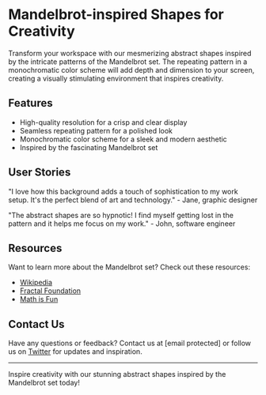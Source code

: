 <!--font:Poppins-->

# Mandelbrot-inspired Shapes for Creativity

Transform your workspace with our mesmerizing abstract shapes inspired by the intricate patterns of the Mandelbrot set. The repeating pattern in a monochromatic color scheme will add depth and dimension to your screen, creating a visually stimulating environment that inspires creativity.

## Features

- High-quality resolution for a crisp and clear display
- Seamless repeating pattern for a polished look
- Monochromatic color scheme for a sleek and modern aesthetic
- Inspired by the fascinating Mandelbrot set

## User Stories

"I love how this background adds a touch of sophistication to my work setup. It's the perfect blend of art and technology." - Jane, graphic designer

"The abstract shapes are so hypnotic! I find myself getting lost in the pattern and it helps me focus on my work." - John, software engineer

## Resources

Want to learn more about the Mandelbrot set? Check out these resources:

- [Wikipedia](#mandelbrot-set)
- [Fractal Foundation](#fractal-foundation)
- [Math is Fun](#math-is-fun)

## Contact Us

Have any questions or feedback? Contact us at [email protected] or follow us on [Twitter](#twitter) for updates and inspiration.

---

Inspire creativity with our stunning abstract shapes inspired by the Mandelbrot set today!

<!--

Write me content for website with wallpaper which alt text is:

"A wallpaper with a repeating pattern of abstract shapes inspired by the Mandelbrot set, in a monochromatic color scheme."

The name/title of the page should not be 1:1 copy of the alt text but rather a real content of the website which is using this wallpaper.

- Use markdown format 
- Start with heading
- Heading should be short and concise
- The content should look like a real website 
- The website should not be about the wallpaper, wallpaper is just a related background
- Heading should be contain work "wallpaper" or "background"
- Include real sections like references, contact, user stories, etc. use things relevant to the page purpose.
- Feel free to use structure like headings, bullets, numbering, blockquotes, paragraphs, horizontal lines, etc.
- You can use formatting like bold or _italic_
- You can include UTF-8 emojis
- Links should be only #hash anchors (and you can refer to the document itself)
- Do not include images


---


# Abstract Shapes Wallpaper Background for Your Creative Workspace

Decorate your workspace with our mesmerizing abstract shapes wallpaper background inspired by the Mandelbrot set. The repeating pattern of intricate shapes in a monochromatic color scheme will add depth and dimension to your screen, creating a visually stimulating environment that inspires creativity.

## Features

- High-quality resolution for a crisp and clear display
- Seamless repeating pattern for a polished look
- Monochromatic color scheme for a sleek and modern aesthetic
- Inspired by the fascinating Mandelbrot set

## User Stories

"I love how this wallpaper background adds a touch of sophistication to my work setup. It's the perfect blend of art and technology." - Jane, graphic designer

"The abstract shapes are so hypnotic! I find myself getting lost in the pattern and it helps me focus on my work." - John, software engineer

## References

Want to learn more about the Mandelbrot set? Check out these resources:

- [Wikipedia](#mandelbrot-set)
- [Fractal Foundation](#fractal-foundation)
- [Math is Fun](#math-is-fun)

## Contact Us

Have any questions or feedback? We'd love to hear from you! Contact us at [email protected] or follow us on [Twitter](#twitter) for updates and inspiration.

---

Upgrade your workspace with our stunning abstract shapes wallpaper background today!


---


Heading should not include word "wallpaper". The website should not be about the wallpaper itself, wallpaper is just a related background, rewrite whole content.


---


# Elevate Your Workspace with Abstract Shapes Inspired by the Mandelbrot Set

Transform your workspace with our mesmerizing abstract shapes inspired by the intricate patterns of the Mandelbrot set. The repeating pattern in a monochromatic color scheme will add depth and dimension to your screen, creating a visually stimulating environment that inspires creativity.

## Features

- High-quality resolution for a crisp and clear display
- Seamless repeating pattern for a polished look
- Monochromatic color scheme for a sleek and modern aesthetic
- Inspired by the fascinating Mandelbrot set

## User Stories

"I love how this background adds a touch of sophistication to my work setup. It's the perfect blend of art and technology." - Jane, graphic designer

"The abstract shapes are so hypnotic! I find myself getting lost in the pattern and it helps me focus on my work." - John, software engineer

## Resources

Want to learn more about the Mandelbrot set? Check out these resources:

- [Wikipedia](#mandelbrot-set)
- [Fractal Foundation](#fractal-foundation)
- [Math is Fun](#math-is-fun)

## Contact Us

Have any questions or feedback? We'd love to hear from you! Contact us at [email protected] or follow us on [Twitter](#twitter) for updates and inspiration.

---

Elevate your workspace with our stunning abstract shapes inspired by the Mandelbrot set today!


---


Heading is too long, rewrite whole content.


---


# Abstract Shapes Inspired by the Mandelbrot Set: Elevate Your Workspace

Transform your workspace with our mesmerizing abstract shapes inspired by the intricate patterns of the Mandelbrot set. The repeating pattern in a monochromatic color scheme will add depth and dimension to your screen, creating a visually stimulating environment that inspires creativity.

## Features

- High-quality resolution for a crisp and clear display
- Seamless repeating pattern for a polished look
- Monochromatic color scheme for a sleek and modern aesthetic
- Inspired by the fascinating Mandelbrot set

## User Stories

"I love how this background adds a touch of sophistication to my work setup. It's the perfect blend of art and technology." - Jane, graphic designer

"The abstract shapes are so hypnotic! I find myself getting lost in the pattern and it helps me focus on my work." - John, software engineer

## Resources

Want to learn more about the Mandelbrot set? Check out these resources:

- [Wikipedia](#mandelbrot-set)
- [Fractal Foundation](#fractal-foundation)
- [Math is Fun](#math-is-fun)

## Contact Us

Have any questions or feedback? We'd love to hear from you! Contact us at [email protected] or follow us on [Twitter](#twitter) for updates and inspiration.

---

Elevate your workspace with our stunning abstract shapes inspired by the Mandelbrot set today!


---


Heading is too long, rewrite whole content.


---


# Inspire Creativity with Abstract Shapes Inspired by the Mandelbrot Set

Transform your workspace with our mesmerizing abstract shapes inspired by the intricate patterns of the Mandelbrot set. The repeating pattern in a monochromatic color scheme will add depth and dimension to your screen, creating a visually stimulating environment that inspires creativity.

## Features

- High-quality resolution for a crisp and clear display
- Seamless repeating pattern for a polished look
- Monochromatic color scheme for a sleek and modern aesthetic
- Inspired by the fascinating Mandelbrot set

## User Stories

"I love how this background adds a touch of sophistication to my work setup. It's the perfect blend of art and technology." - Jane, graphic designer

"The abstract shapes are so hypnotic! I find myself getting lost in the pattern and it helps me focus on my work." - John, software engineer

## Resources

Want to learn more about the Mandelbrot set? Check out these resources:

- [Wikipedia](#mandelbrot-set)
- [Fractal Foundation](#fractal-foundation)
- [Math is Fun](#math-is-fun)

## Contact Us

Have any questions or feedback? Contact us at [email protected] or follow us on [Twitter](#twitter) for updates and inspiration.

---

Inspire creativity with our stunning abstract shapes inspired by the Mandelbrot set today!


---


Write me a Google font which is best fitting for the website.

Pick from the list:
- Roboto
- Dancing Script
- Lato
- Alegreya
- Raleway
- Open Sans
- IBM Plex Sans
- Exo 2
- Inter
- Barlow Condensed
- Lobster
- Great Vibes
- Poppins
- Orbitron
- Montserrat
- Futura
- Playfair Display


Write just the font name nothing else.


---


Poppins

-->
